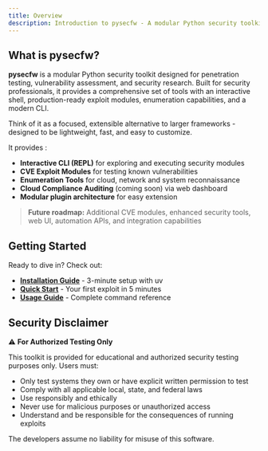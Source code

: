 ```yaml
---
title: Overview
description: Introduction to pysecfw - A modular Python security toolkit
---
```


## What is pysecfw?

**pysecfw** is a modular Python security toolkit designed for penetration testing, vulnerability assessment, and security research. Built for security professionals, it provides a comprehensive set of tools with an interactive shell, production-ready exploit modules, enumeration capabilities, and a modern CLI.

Think of it as a focused, extensible alternative to larger frameworks - designed to be lightweight, fast, and easy to customize.


It provides :
- **Interactive CLI (REPL)** for exploring and executing security modules
- **CVE Exploit Modules** for testing known vulnerabilities
- **Enumeration Tools** for cloud, network and system reconnaissance
- **Cloud Compliance Auditing** (coming soon) via web dashboard
- **Modular plugin architecture** for easy extension

> **Future roadmap:** Additional CVE modules, enhanced security tools, web UI, automation APIs, and integration capabilities


## Getting Started

Ready to dive in? Check out:

- **[Installation Guide](/introduction/installation/)** - 3-minute setup with uv
- **[Quick Start](/introduction/quick-start/)** - Your first exploit in 5 minutes
- **[Usage Guide](/guides/usage/)** - Complete command reference

## Security Disclaimer

⚠️ **For Authorized Testing Only**

This toolkit is provided for educational and authorized security testing purposes only. Users must:

- Only test systems they own or have explicit written permission to test
- Comply with all applicable local, state, and federal laws
- Use responsibly and ethically
- Never use for malicious purposes or unauthorized access
- Understand and be responsible for the consequences of running exploits

The developers assume no liability for misuse of this software.